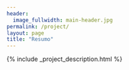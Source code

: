 ```yaml
---
header:
  image_fullwidth: main-header.jpg
permalink: /project/
layout: page
title: "Resumo"
---
```


{% include _project_description.html %}
